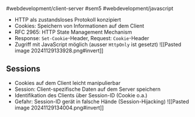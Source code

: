 #webdevelopment/client-server #sem5 #webdevelopment/javascript 

- HTTP als zustandsloses Protokoll konzipiert
- Cookies: Speichern von Informationen auf dem Client
- RFC 2965: HTTP State Management Mechanism
- Response: `Set-Cookie`-Header, Request: `Cookie`-Header
- Zugriff mit JavaScript möglich (ausser `HttpOnly` ist gesetzt)
![[Pasted image 20241129133928.png#invert]]
## Sessions
- Cookies auf dem Client leicht manipulierbar
- Session: Client-spezifische Daten auf dem Server speichern
- Identifikation des Clients über Session-ID (Cookie o.a.)
- Gefahr: Session-ID gerät in falsche Hände (Session-Hijacking)
![[Pasted image 20241129134004.png#invert]]
